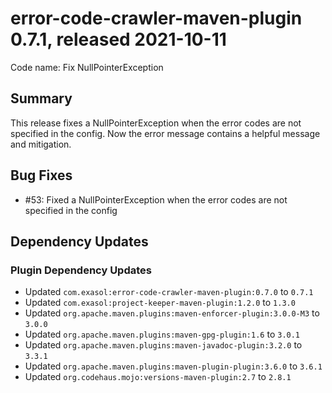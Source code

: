 # error-code-crawler-maven-plugin 0.7.1, released 2021-10-11

Code name: Fix NullPointerException

## Summary

This release fixes a NullPointerException when the error codes are not specified in the config. Now the error message contains a helpful message and mitigation.

## Bug Fixes

* #53: Fixed a NullPointerException when the error codes are not specified in the config

## Dependency Updates

### Plugin Dependency Updates

* Updated `com.exasol:error-code-crawler-maven-plugin:0.7.0` to `0.7.1`
* Updated `com.exasol:project-keeper-maven-plugin:1.2.0` to `1.3.0`
* Updated `org.apache.maven.plugins:maven-enforcer-plugin:3.0.0-M3` to `3.0.0`
* Updated `org.apache.maven.plugins:maven-gpg-plugin:1.6` to `3.0.1`
* Updated `org.apache.maven.plugins:maven-javadoc-plugin:3.2.0` to `3.3.1`
* Updated `org.apache.maven.plugins:maven-plugin-plugin:3.6.0` to `3.6.1`
* Updated `org.codehaus.mojo:versions-maven-plugin:2.7` to `2.8.1`
